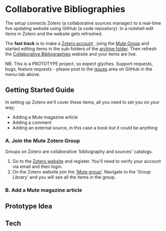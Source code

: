 # Collaborative Bibliographies
The setup connects Zotero (a collaborative sources manager) to a real-time live updating website using GitHub (a code repository). In a nutshell edit items in Zotero and the website gets refreshed.

The **fast track** is to make a [Zotero account](https://www.zotero.org/user/register/)
, joing the [Mute Group](https://www.zotero.org/groups/mute) and started editing items in the sub-folders of the [archive folder](https://www.zotero.org/groups/mute/items/collectionKey/93KX44QJ). Then refresh the [Collaborative Bibliographies](https://mute-publishing.github.io/archive/) website and your items are live.

NB: This is a PROTOTYPE project, so expect glyches. Support requests, bugs, feature requests - please post to the [issues](https://github.com/Mute-Publishing/archive/issues) area on GitHub in the menu-tab above.
## Getting Started Guide
In setting up Zotero we'll cover these items, all you need to set you on your way;
+ Adding a Mute magazine article
+ Adding a comment
+ Adding an external source, in this case a book but it could be anything

### A. Join the Mute Zotero Group

Groups on Zotero are collaborative 'bibliography and sources' catalogs. 

1. Go to the [Zotero website](https://www.zotero.org/) and register. You'll need to verify your account via email and then login.
2. On the Zotero website join the ['Mute group'](https://www.zotero.org/groups/mute). Navigate to the 'Group Library' and you will see all the items in the group.

### B. Add a Mute magazine article

## Prototype Idea
## Tech



